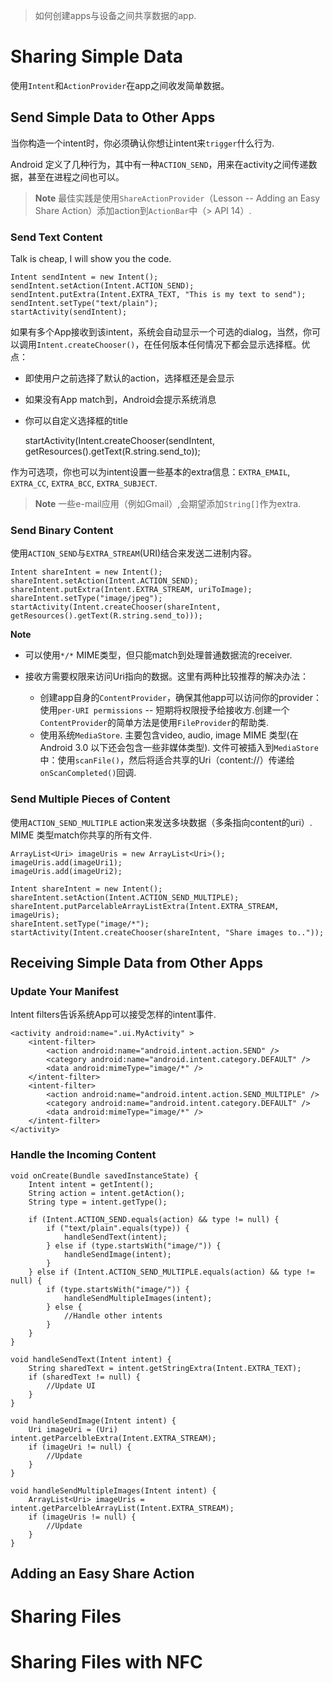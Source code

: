 >如何创建apps与设备之间共享数据的app.

# Sharing Simple Data
使用`Intent`和`ActionProvider`在app之间收发简单数据。

## Send Simple Data to Other Apps
当你构造一个intent时，你必须确认你想让intent来`trigger`什么行为.

Android 定义了几种行为，其中有一种`ACTION_SEND`，用来在activity之间传递数据，甚至在进程之间也可以。

> **Note** 最佳实践是使用`ShareActionProvider`（Lesson -- Adding an Easy Share Action）添加action到`ActionBar`中（> API 14）.

### Send Text Content
Talk is cheap, I will show you the code.

    Intent sendIntent = new Intent();
    sendIntent.setAction(Intent.ACTION_SEND);
    sendIntent.putExtra(Intent.EXTRA_TEXT, "This is my text to send");
    sendIntent.setType("text/plain");
    startActivity(sendIntent);

如果有多个App接收到该intent，系统会自动显示一个可选的dialog，当然，你可以调用`Intent.createChooser()`，在任何版本任何情况下都会显示选择框。优点：

* 即使用户之前选择了默认的action，选择框还是会显示
* 如果没有App match到，Android会提示系统消息
* 你可以自定义选择框的title

    startActivity(Intent.createChooser(sendIntent, getResources().getText(R.string.send_to));

作为可选项，你也可以为intent设置一些基本的extra信息：`EXTRA_EMAIL`, `EXTRA_CC`, `EXTRA_BCC`, `EXTRA_SUBJECT`.

> **Note** 一些e-mail应用（例如Gmail）,会期望添加`String[]`作为extra.

### Send Binary Content
使用`ACTION_SEND`与`EXTRA_STREAM`(URI)结合来发送二进制内容。

    Intent shareIntent = new Intent();
    shareIntent.setAction(Intent.ACTION_SEND);
    shareIntent.putExtra(Intent.EXTRA_STREAM, uriToImage);
    shareIntent.setType("image/jpeg");
    startActivity(Intent.createChooser(shareIntent, getResources().getText(R.string.send_to)));

**Note**

* 可以使用`*/*` MIME类型，但只能match到处理普通数据流的receiver.
* 接收方需要权限来访问Uri指向的数据。这里有两种比较推荐的解决办法：
    
    * 创建app自身的`ContentProvider`，确保其他app可以访问你的provider：使用`per-URI permissions` -- 短期将权限授予给接收方.创建一个`ContentProvider`的简单方法是使用`FileProvider`的帮助类.
    * 使用系统`MediaStore`. 主要包含video, audio, image MIME 类型(在Android 3.0 以下还会包含一些非媒体类型). 文件可被插入到`MediaStore`中：使用`scanFile()`，然后将适合共享的Uri（content://）传递给`onScanCompleted()`回调.

### Send Multiple Pieces of Content
使用`ACTION_SEND_MULTIPLE` action来发送多块数据（多条指向content的uri）.
MIME 类型match你共享的所有文件.
    
    ArrayList<Uri> imageUris = new ArrayList<Uri>();
    imageUris.add(imageUri1);
    imageUris.add(imageUri2);

    Intent shareIntent = new Intent();
    shareIntent.setAction(Intent.ACTION_SEND_MULTIPLE);
    shareIntent.putParcelableArrayListExtra(Intent.EXTRA_STREAM, imageUris);
    shareIntent.setType("image/*");
    startActivity(Intent.createChooser(shareIntent, "Share images to.."));

## Receiving Simple Data from Other Apps
### Update Your Manifest
Intent filters告诉系统App可以接受怎样的intent事件.

    <activity android:name=".ui.MyActivity" >
        <intent-filter>
            <action android:name="android.intent.action.SEND" />
            <category android:name="android.intent.category.DEFAULT" />
            <data android:mimeType="image/*" />
        </intent-filter>
        <intent-filter>
            <action android:name="android.intent.action.SEND_MULTIPLE" />
            <category android:name="android.intent.category.DEFAULT" />
            <data android:mimeType="image/*" />
        </intent-filter>
    </activity>

### Handle the Incoming Content

    void onCreate(Bundle savedInstanceState) {
        Intent intent = getIntent();
        String action = intent.getAction();
        String type = intent.getType();

        if (Intent.ACTION_SEND.equals(action) && type != null) {
            if ("text/plain".equals(type)) {
                handleSendText(intent);    
            } else if (type.startsWith("image/")) {
                handleSendImage(intent);    
            }
        } else if (Intent.ACTION_SEND_MULTIPLE.equals(action) && type != null) {
            if (type.startsWith("image/")) {
                handleSendMultipleImages(intent);    
            } else {
                //Handle other intents    
            }   
        }
    }

    void handleSendText(Intent intent) {
        String sharedText = intent.getStringExtra(Intent.EXTRA_TEXT);
        if (sharedText != null) {
            //Update UI    
        }
    }

    void handleSendImage(Intent intent) {
        Uri imageUri = (Uri) intent.getParcelbleExtra(Intent.EXTRA_STREAM);
        if (imageUri != null) {
            //Update    
        }
    }

    void handleSendMultipleImages(Intent intent) {
        ArrayList<Uri> imageUris = intent.getParcelbleArrayList(Intent.EXTRA_STREAM);
        if (imageUris != null) {
            //Update    
        }
    }

## Adding an Easy Share Action
# Sharing Files
# Sharing Files with NFC
